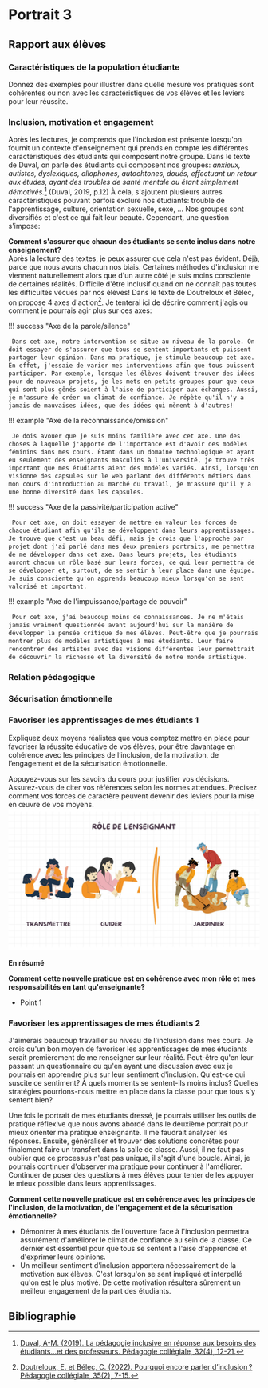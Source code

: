 
# Portrait 3

## Rapport aux élèves

### Caractéristiques de la population étudiante
Donnez des exemples pour illustrer dans quelle mesure vos pratiques sont cohérentes ou non avec les caractéristiques de vos élèves et les leviers pour leur réussite.



### Inclusion, motivation et engagement
Après les lectures, je comprends que l'inclusion est présente lorsqu'on fournit un contexte d'enseignement qui prends en compte les différentes caractéristiques des étudiants qui composent notre groupe. Dans le texte de Duval, on parle des étudiants qui composent nos groupes: *anxieux, autistes, dyslexiques, allophones, autochtones, doués, effectuant un retour aux études, ayant des troubles de santé mentale ou étant simplement démotivés.*[^duval] (Duval, 2019, p.12) À cela, s'ajoutent plusieurs autres caractéristiques pouvant parfois exclure nos étudiants: trouble de l'apprentissage, culture, orientation sexuelle, sexe, ... Nos groupes sont diversifiés et c'est ce qui fait leur beauté. Cependant, une question s'impose:    

**Comment s'assurer que chacun des étudiants se sente inclus dans notre enseignement?**  
Après la lecture des textes, je peux assurer que cela n'est pas évident. Déjà, parce que nous avons chacun nos biais. Certaines méthodes d'inclusion me viennent naturellement alors que d'un autre côté je suis moins consciente de certaines réalités. Difficile d'être inclusif quand on ne connaît pas toutes les difficultés vécues par nos élèves! Dans le texte de Doutreloux et Bélec, on propose 4 axes d'action[^belec]. Je tenterai ici de décrire comment j'agis ou comment je pourrais agir plus sur ces axes:

!!! success "Axe de la parole/silence"

     Dans cet axe, notre intervention se situe au niveau de la parole. On doit essayer de s'assurer que tous se sentent importants et puissent partager leur opinion. Dans ma pratique, je stimule beaucoup cet axe. En effet, j'essaie de varier mes interventions afin que tous puissent participer. Par exemple, lorsque les élèves doivent trouver des idées pour de nouveaux projets, je les mets en petits groupes pour que ceux qui sont plus gênés soient à l'aise de participer aux échanges. Aussi, je m'assure de créer un climat de confiance. Je répète qu'il n'y a jamais de mauvaises idées, que des idées qui mènent à d'autres! 

!!! example "Axe de la reconnaissance/omission"

     Je dois avouer que je suis moins familière avec cet axe. Une des choses à laquelle j'apporte de l'importance est d'avoir des modèles féminins dans mes cours. Étant dans un domaine technologique et ayant eu seulement des enseignants masculins à l'université, je trouve très important que mes étudiants aient des modèles variés. Ainsi, lorsqu'on visionne des capsules sur le web parlant des différents métiers dans mon cours d'introduction au marché du travail, je m'assure qu'il y a une bonne diversité dans les capsules.    

!!! success "Axe de la passivité/participation active"

     Pour cet axe, on doit essayer de mettre en valeur les forces de chaque étudiant afin qu'ils se développent dans leurs apprentissages. Je trouve que c'est un beau défi, mais je crois que l'approche par projet dont j'ai parlé dans mes deux premiers portraits, me permettra de me développer dans cet axe. Dans leurs projets, les étudiants auront chacun un rôle basé sur leurs forces, ce qui leur permettra de se développer et, surtout, de se sentir à leur place dans une équipe. Je suis consciente qu'on apprends beaucoup mieux lorsqu'on se sent valorisé et important.    

!!! example "Axe de l'impuissance/partage de pouvoir"

     Pour cet axe, j'ai beaucoup moins de connaissances. Je ne m'étais jamais vraiment questionnée avant aujourd'hui sur la manière de développer la pensée critique de mes élèves. Peut-être que je pourrais montrer plus de modèles artistiques à mes étudiants. Leur faire rencontrer des artistes avec des visions différentes leur permettrait de découvrir la richesse et la diversité de notre monde artistique.      

     

### Relation pédagogique

### Sécurisation émotionnelle

### Favoriser les apprentissages de mes étudiants 1 
Expliquez deux moyens réalistes que vous comptez mettre en place pour favoriser la réussite éducative de vos élèves, pour être davantage en cohérence avec les principes de l’inclusion, de la motivation, de l’engagement et de la sécurisation émotionnelle.

Appuyez-vous sur les savoirs du cours pour justifier vos décisions. Assurez-vous de citer vos références selon les normes attendues.
Précisez comment vos forces de caractère peuvent devenir des leviers pour la mise en œuvre de vos moyens.
![Première impression du rôle](image/role1.jpg)

**En résumé**    

**Comment cette nouvelle pratique est en cohérence avec mon rôle et mes responsabilités en tant qu'enseignante?**         

* Point 1

### Favoriser les apprentissages de mes étudiants 2 
J'aimerais beaucoup travailler au niveau de l'inclusion dans mes cours. Je crois qu'un bon moyen de favoriser les apprentissages de mes étudiants serait premièrement de me renseigner sur leur réalité. Peut-être qu'en leur passant un questionnaire ou qu'en ayant une discussion avec eux je pourrais en apprendre plus sur leur sentiment d'inclusion. Qu'est-ce qui suscite ce sentiment? À quels moments se sentent-ils moins inclus? Quelles stratégies pourrions-nous mettre en place dans la classe pour que tous s'y sentent bien? 

Une fois le portrait de mes étudiants dressé, je pourrais utiliser les outils de pratique réflexive que nous avons abordé dans le deuxième portrait pour mieux orienter ma pratique enseignante. Il me faudrait analyser les réponses. Ensuite, généraliser et trouver des solutions concrètes pour finalement faire un transfert dans la salle de classe. Aussi, il ne faut pas oublier que ce processus n'est pas unique, il s'agit d'une boucle. Ainsi, je pourrais continuer d'observer ma pratique pour continuer à l'améliorer. Continuer de poser des questions à mes élèves pour tenter de les appuyer le mieux possible dans leurs apprentissages. 

**Comment cette nouvelle pratique est en cohérence avec les principes de l'inclusion, de la motivation, de l'engagement et de la sécurisation émotionnelle?**   

* Démontrer à mes étudiants de l'ouverture face à l'inclusion permettra assurément d'améliorer le climat de confiance au sein de la classe. Ce dernier est essentiel pour que tous se sentent à l'aise d'apprendre et d'exprimer leurs opinions.
* Un meilleur sentiment d'inclusion apportera nécessairement de la motivation aux élèves. C'est lorsqu'on se sent impliqué et interpellé qu'on est le plus motivé. De cette motivation résultera sûrement un meilleur engagement de la part des étudiants. 



  
## Bibliographie
[^belec]:[Doutreloux, E. et Bélec, C. (2022). Pourquoi encore parler d’inclusion ? Pédagogie collégiale, 35(2), 7-15.](https://eduq.info/xmlui/handle/11515/38281)  
[^duval]: [Duval, A-M. (2019). La pédagogie inclusive en réponse aux besoins des étudiants…et des professeurs. Pédagogie collégiale, 32(4), 12-21.](https://eduq.info/xmlui/handle/11515/38031)




